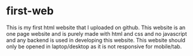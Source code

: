 # first-web
This is my first html website that I uploaded on github. This website is an one page website and is purely made with html and css and no javascript and any backend is used in developing this website. This website should only be opened in laptop/desktop as it is not responsive for mobile/tab.
